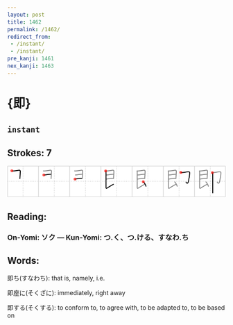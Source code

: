 ```yaml
---
layout: post
title: 1462
permalink: /1462/
redirect_from:
 - /instant/
 - /instant/
pre_kanji: 1461
nex_kanji: 1463
---
```


# {即}

## `instant`

## Strokes: 7

<div class="stroke"><img src="../images/E58DB3.png" /></div>

## Reading:

### On-Yomi: ソク &mdash; Kun-Yomi: つ.く、つ.ける、すなわ.ち

## Words:

即ち(すなわち): that is, namely, i.e.

即座に(そくざに): immediately, right away

即する(そくする): to conform to, to agree with, to be adapted to, to be based on
